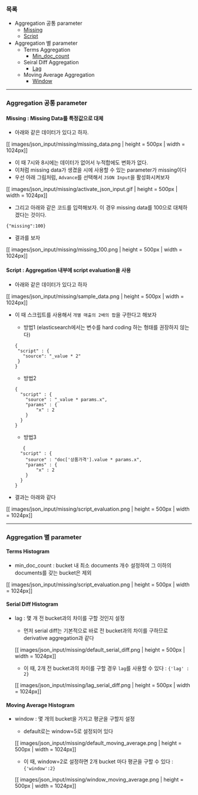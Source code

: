 ### 목록

* Aggregation 공통 parameter
    * [Missing](#missing)
    * [Script](#script)
* Aggregation 별 parameter
    * Terms Aggregation
        * [Min_doc_count](#min_doc)
    * Seiral Diff Aggregation
        * [Lag](#lag)
    * Moving Average Aggregation
        * [Window](#window)

---

### Aggregation 공통 parameter

<a name='missing'></a>
#### Missing : Missing Data를 특정값으로 대체

* 아래와 같은 데이터가 있다고 하자.

[[ images/json_input/missing/missing_data.png | height = 500px | width = 1024px]]

* 이 때 7시와 8시에는 데이터가 없어서 누적합에도 변화가 없다.
* 이처럼 missing data가 생겼을 시에 사용할 수 있는 parameter가 missing이다
* 우선 아래 그림처럼, `Advance`를 선택해서 `JSON Input`을 활성화시켜보자

[[ images/json_input/missing/activate_json_input.gif | height = 500px | width = 1024px]]

* 그리고 아래와 같은 코드를 입력해보자. 이 경우 missing data를 100으로 대체하겠다는 것이다.

`{"missing":100}`

* 결과를 보자

[[ images/json_input/missing/missing_100.png | height = 500px | width = 1024px]]

<a name='script'></a>
#### Script : Aggregation 내부에 script evaluation을 사용

* 아래와 같은 데이터가 있다고 하자

[[ images/json_input/missing/sample_data.png | height = 500px | width = 1024px]]

* 이 때 스크립트를 사용해서 `개별 매출의 2배의 합`을 구한다고 해보자
   
    * 방법1 (elasticsearch에서는 변수를 hard coding 하는 형태를 권장하지 않는다)
    ```
   {
     "script" : {
       "source": "_value * 2"
     }
   }
   ```
    * 방법2 
   ```
   {
     "script" : {
       "source" : "_value * params.x",
       "params" : {
           "x" : 2
       }
     }
   } 
   ```
    * 방법3 
   ```
      {
     "script" : {
       "source" : "doc['상품가격'].value * params.x",
       "params" : {
           "x" : 2
       }
     }
   } 
   ```
* 결과는 아래와 같다

[[ images/json_input/missing/script_evaluation.png | height = 500px | width = 1024px]]

---

### Aggregation 별 parameter

<a name='terms'></a>
#### Terms Histogram

* min_doc_count : bucket 내 최소 documents 개수 설정하여 그 이하의 documents를 갖는 bucket은 제외

[[ images/json_input/missing/script_evaluation.png | height = 500px | width = 1024px]]

<a name='lag'></a>
#### Serial Diff Histogram

* lag : 몇 개 전 bucket과의 차이를 구할 것인지 설정

    * 먼저 serial diff는 기본적으로 바로 전 bucket과의 차이를 구하므로 derivative aggregation과 같다

    [[ images/json_input/missing/default_serial_diff.png | height = 500px | width = 1024px]]

    * 이 때, 2개 전 bucket과의 차이를 구할 경우 `lag`를 사용할 수 있다 : `{'lag' : 2}`

    [[ images/json_input/missing/lag_serial_diff.png | height = 500px | width = 1024px]]

<a name='window'></a>
#### Moving Average Histogram

* window : 몇 개의 bucket을 가지고 평균을 구할지 설정

    * default로는 window=5로 설정되어 있다

    [[ images/json_input/missing/default_moving_average.png | height = 500px | width = 1024px]]

    * 이 때, window=2로 설정하면 2개 bucket 마다 평균을 구할 수 있다 : `{'window':2}`

    [[ images/json_input/missing/window_moving_average.png | height = 500px | width = 1024px]]

